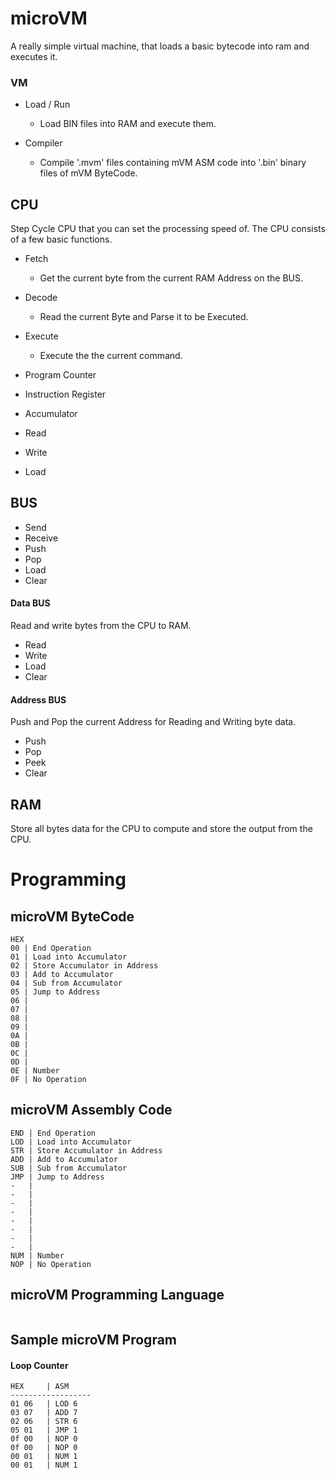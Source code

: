 # microVM

A really simple virtual machine, that loads a basic bytecode into ram and executes it. 

### VM

- Load / Run

	- Load BIN files into RAM and execute them.

- Compiler

	- Compile '.mvm' files containing mVM ASM code into '.bin' binary files of mVM ByteCode.

## CPU

Step Cycle CPU that you can set the processing speed of. The CPU consists of a few basic functions.

- Fetch

	- Get the current byte from the current RAM Address on the BUS.

- Decode

	- Read the current Byte and Parse it to be Executed.

- Execute

	- Execute the the current command. 

- Program Counter
- Instruction Register
- Accumulator
- Read
- Write
- Load

## BUS

- Send
- Receive
- Push
- Pop
- Load
- Clear

#### Data BUS

Read and write bytes from the CPU to RAM.

- Read
- Write
- Load
- Clear

#### Address BUS

Push and Pop the current Address for Reading and Writing byte data.

- Push
- Pop
- Peek
- Clear

## RAM

Store all bytes data for the CPU to compute and store the output from the CPU.

# Programming

## microVM ByteCode
```
HEX 
00 | End Operation
01 | Load into Accumulator
02 | Store Accumulator in Address
03 | Add to Accumulator
04 | Sub from Accumulator
05 | Jump to Address
06 | 
07 | 
08 | 
09 | 
0A |
0B | 
0C | 
0D | 
0E | Number
0F | No Operation
```

## microVM Assembly Code
```
END | End Operation
LOD | Load into Accumulator
STR | Store Accumulator in Address
ADD | Add to Accumulator
SUB | Sub from Accumulator
JMP | Jump to Address
-   |
-   |
-   |
-   |
-   |
-   |
-   |
-   |
NUM | Number
NOP | No Operation
```

## microVM Programming Language

```
```

## Sample microVM Program

#### Loop Counter

```
HEX     | ASM
------------------
01 06   | LOD 6
03 07   | ADD 7
02 06   | STR 6
05 01   | JMP 1
0f 00   | NOP 0
0f 00   | NOP 0
00 01   | NUM 1
00 01   | NUM 1
```
